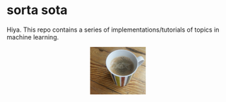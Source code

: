 # sorta sota

Hiya. This repo contains a series of implementations/tutorials of topics in machine learning. 

<p align="center">
<img src="assets/dna_coffee.png" width=25%>
</p>
